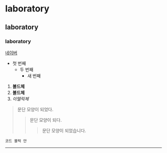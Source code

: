 # laboratory
## laboratory
### laboratory

[네이버](https://naver.com)

- 첫 번째
  - 두 번째
    - 새 번째

1. **볼드체**
2. __볼드체__
3. *이텔릭체*

>문단 모양이 되었다.
> >문단 모양이 되다.
> > >문단 모양이 되었습니다.

```
코드 블럭 안
```

***
